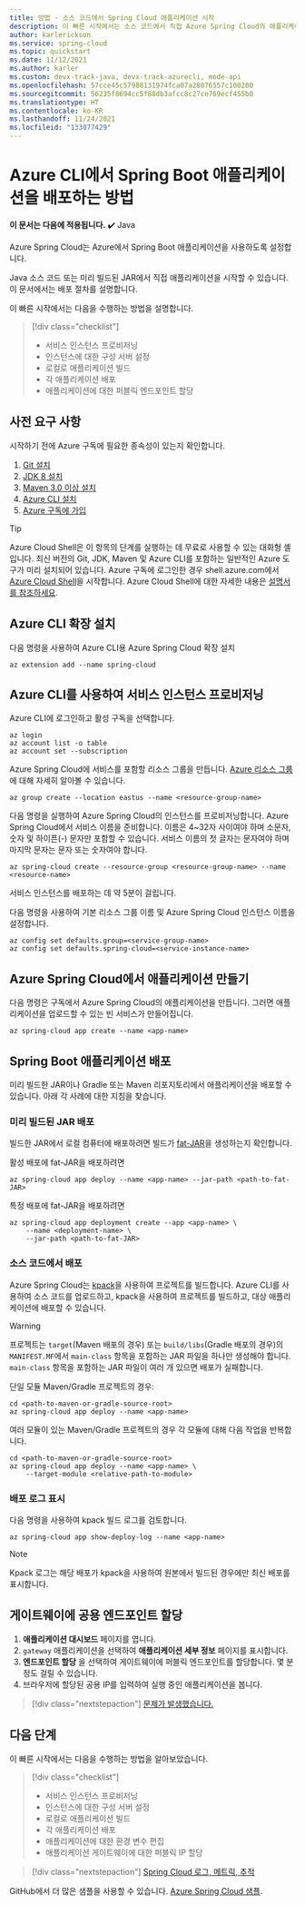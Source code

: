 ```yaml
---
title: 방법 - 소스 코드에서 Spring Cloud 애플리케이션 시작
description: 이 빠른 시작에서는 소스 코드에서 직접 Azure Spring Cloud의 애플리케이션을 시작하는 방법을 알아봅니다.
author: karlerickson
ms.service: spring-cloud
ms.topic: quickstart
ms.date: 11/12/2021
ms.author: karler
ms.custom: devx-track-java, devx-track-azurecli, mode-api
ms.openlocfilehash: 57cce45c57988131974fca07a28876557c100200
ms.sourcegitcommit: 56235f8694cc5f88db3afcc8c27ce769ecf455b0
ms.translationtype: HT
ms.contentlocale: ko-KR
ms.lasthandoff: 11/24/2021
ms.locfileid: "133077429"
---
```

# <a name="how-to-deploy-spring-boot-applications-from-azure-cli"></a>Azure CLI에서 Spring Boot 애플리케이션을 배포하는 방법

**이 문서는 다음에 적용됩니다.** ✔️ Java

Azure Spring Cloud는 Azure에서 Spring Boot 애플리케이션을 사용하도록 설정합니다.

Java 소스 코드 또는 미리 빌드된 JAR에서 직접 애플리케이션을 시작할 수 있습니다. 이 문서에서는 배포 절차를 설명합니다.

이 빠른 시작에서는 다음을 수행하는 방법을 설명합니다.

> [!div class="checklist"]
> * 서비스 인스턴스 프로비저닝
> * 인스턴스에 대한 구성 서버 설정
> * 로컬로 애플리케이션 빌드
> * 각 애플리케이션 배포
> * 애플리케이션에 대한 퍼블릭 엔드포인트 할당

## <a name="prerequisites"></a>사전 요구 사항

시작하기 전에 Azure 구독에 필요한 종속성이 있는지 확인합니다.

1. [Git 설치](https://git-scm.com/)
2. [JDK 8 설치](https://www.oracle.com/technetwork/java/javase/downloads/jdk8-downloads-2133151.html)
3. [Maven 3.0 이상 설치](https://maven.apache.org/download.cgi)
4. [Azure CLI 설치](/cli/azure/install-azure-cli)
5. [Azure 구독에 가입](https://azure.microsoft.com/free/)

> [!TIP]
> Azure Cloud Shell은 이 항목의 단계를 실행하는 데 무료로 사용할 수 있는 대화형 셸입니다.  최신 버전의 Git, JDK, Maven 및 Azure CLI를 포함하는 일반적인 Azure 도구가 미리 설치되어 있습니다. Azure 구독에 로그인한 경우 shell.azure.com에서 [Azure Cloud Shell](https://shell.azure.com)을 시작합니다.  Azure Cloud Shell에 대한 자세한 내용은 [설명서를 참조하세요](../cloud-shell/overview.md).

## <a name="install-the-azure-cli-extension"></a>Azure CLI 확장 설치

다음 명령을 사용하여 Azure CLI용 Azure Spring Cloud 확장 설치

```azurecli
az extension add --name spring-cloud
```

## <a name="provision-a-service-instance-using-the-azure-cli"></a>Azure CLI를 사용하여 서비스 인스턴스 프로비저닝

Azure CLI에 로그인하고 활성 구독을 선택합니다.

```azurecli
az login
az account list -o table
az account set --subscription
```

Azure Spring Cloud에 서비스를 포함할 리소스 그룹을 만듭니다. [Azure 리소스 그룹](../azure-resource-manager/management/overview.md)에 대해 자세히 알아볼 수 있습니다.

```azurecli
az group create --location eastus --name <resource-group-name>
```

다음 명령을 실행하여 Azure Spring Cloud의 인스턴스를 프로비저닝합니다. Azure Spring Cloud에서 서비스 이름을 준비합니다. 이름은 4~32자 사이여야 하며 소문자, 숫자 및 하이픈(-) 문자만 포함할 수 있습니다. 서비스 이름의 첫 글자는 문자여야 하며 마지막 문자는 문자 또는 숫자여야 합니다.

```azurecli
az spring-cloud create --resource-group <resource-group-name> --name <resource-name>
```

서비스 인스턴스를 배포하는 데 약 5분이 걸립니다.

다음 명령을 사용하여 기본 리소스 그룹 이름 및 Azure Spring Cloud 인스턴스 이름을 설정합니다.

```azurecli
az config set defaults.group=<service-group-name>
az config set defaults.spring-cloud=<service-instance-name>
```

## <a name="create-the-application-in-azure-spring-cloud"></a>Azure Spring Cloud에서 애플리케이션 만들기

다음 명령은 구독에서 Azure Spring Cloud의 애플리케이션을 만듭니다.  그러면 애플리케이션을 업로드할 수 있는 빈 서비스가 만들어집니다.

```azurecli
az spring-cloud app create --name <app-name>
```

## <a name="deploy-your-spring-boot-application"></a>Spring Boot 애플리케이션 배포

미리 빌드한 JAR이나 Gradle 또는 Maven 리포지토리에서 애플리케이션을 배포할 수 있습니다.  아래 각 사례에 대한 지침을 찾습니다.

### <a name="deploy-a-pre-built-jar"></a>미리 빌드된 JAR 배포

빌드한 JAR에서 로컬 컴퓨터에 배포하려면 빌드가 [fat-JAR](https://docs.spring.io/spring-boot/docs/current/reference/html/howto-build.html#howto-create-an-executable-jar-with-maven)을 생성하는지 확인합니다.

활성 배포에 fat-JAR을 배포하려면

```azurecli
az spring-cloud app deploy --name <app-name> --jar-path <path-to-fat-JAR>
```

특정 배포에 fat-JAR을 배포하려면

```azurecli
az spring-cloud app deployment create --app <app-name> \
    --name <deployment-name> \
    --jar-path <path-to-fat-JAR>
```

### <a name="deploy-from-source-code"></a>소스 코드에서 배포

Azure Spring Cloud는 [kpack](https://github.com/pivotal/kpack)을 사용하여 프로젝트를 빌드합니다.  Azure CLI를 사용하여 소스 코드를 업로드하고, kpack을 사용하여 프로젝트를 빌드하고, 대상 애플리케이션에 배포할 수 있습니다.

> [!WARNING]
> 프로젝트는 `target`(Maven 배포의 경우) 또는 `build/libs`(Gradle 배포의 경우)의 `MANIFEST.MF`에서 `main-class` 항목을 포함하는 JAR 파일을 하나만 생성해야 합니다.  `main-class` 항목을 포함하는 JAR 파일이 여러 개 있으면 배포가 실패합니다.

단일 모듈 Maven/Gradle 프로젝트의 경우:

```azurecli
cd <path-to-maven-or-gradle-source-root>
az spring-cloud app deploy --name <app-name>
```

여러 모듈이 있는 Maven/Gradle 프로젝트의 경우 각 모듈에 대해 다음 작업을 반복합니다.

```azurecli
cd <path-to-maven-or-gradle-source-root>
az spring-cloud app deploy --name <app-name> \
    --target-module <relative-path-to-module>
```

### <a name="show-deployment-logs"></a>배포 로그 표시

다음 명령을 사용하여 kpack 빌드 로그를 검토합니다.

```azurecli
az spring-cloud app show-deploy-log --name <app-name>
```

> [!NOTE]
> Kpack 로그는 해당 배포가 kpack을 사용하여 원본에서 빌드된 경우에만 최신 배포를 표시합니다.

## <a name="assign-a-public-endpoint-to-gateway"></a>게이트웨이에 공용 엔드포인트 할당

1. **애플리케이션 대시보드** 페이지를 엽니다.
2. `gateway` 애플리케이션을 선택하여 **애플리케이션 세부 정보** 페이지를 표시합니다.
3. **엔드포인트 할당** 을 선택하여 게이트웨이에 퍼블릭 엔드포인트를 할당합니다. 몇 분 정도 걸릴 수 있습니다.
4. 브라우저에 할당된 공용 IP를 입력하여 실행 중인 애플리케이션을 봅니다.

> [!div class="nextstepaction"]
> [문제가 발생했습니다.](https://www.research.net/r/javae2e?tutorial=asc-source-quickstart&step=public-endpoint)

## <a name="next-steps"></a>다음 단계

이 빠른 시작에서는 다음을 수행하는 방법을 알아보았습니다.

> [!div class="checklist"]
> * 서비스 인스턴스 프로비저닝
> * 인스턴스에 대한 구성 서버 설정
> * 로컬로 애플리케이션 빌드
> * 각 애플리케이션 배포
> * 애플리케이션에 대한 환경 변수 편집
> * 애플리케이션 게이트웨이에 대한 퍼블릭 IP 할당

> [!div class="nextstepaction"]
> [Spring Cloud 로그, 메트릭, 추적](./quickstart-logs-metrics-tracing.md)

GitHub에서 더 많은 샘플을 사용할 수 있습니다. [Azure Spring Cloud 샘플](https://github.com/Azure-Samples/Azure-Spring-Cloud-Samples/tree/master/service-binding-cosmosdb-sql).
